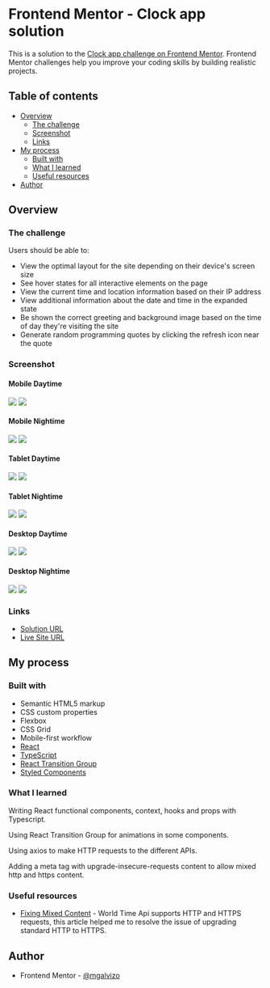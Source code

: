 # Frontend Mentor - Clock app solution

This is a solution to the [Clock app challenge on Frontend Mentor](https://www.frontendmentor.io/challenges/clock-app-LMFaxFwrM). Frontend Mentor challenges help you improve your coding skills by building realistic projects.

## Table of contents

-   [Overview](#overview)
    -   [The challenge](#the-challenge)
    -   [Screenshot](#screenshot)
    -   [Links](#links)
-   [My process](#my-process)
    -   [Built with](#built-with)
    -   [What I learned](#what-i-learned)
    -   [Useful resources](#useful-resources)
-   [Author](#author)

## Overview

### The challenge

Users should be able to:

-   View the optimal layout for the site depending on their device's screen size
-   See hover states for all interactive elements on the page
-   View the current time and location information based on their IP address
-   View additional information about the date and time in the expanded state
-   Be shown the correct greeting and background image based on the time of day they're visiting the site
-   Generate random programming quotes by clicking the refresh icon near the quote

### Screenshot

#### Mobile Daytime

![](./screenshots/daytime/mobile.png)
![](./screenshots/daytime/mobile-expanded.png)

#### Mobile Nightime

![](./screenshots/nightime/mobile.png)
![](./screenshots/nightime/mobile-expanded.png)

#### Tablet Daytime

![](./screenshots/daytime/tablet.png)
![](./screenshots/daytime/tablet-expanded.png)

#### Tablet Nightime

![](./screenshots/nightime/tablet.png)
![](./screenshots/nightime/tablet-expanded.png)

#### Desktop Daytime

![](./screenshots/daytime/desktop.png)
![](./screenshots/daytime/desktop-expanded.png)

#### Desktop Nightime

![](./screenshots/nightime/desktop.png)
![](./screenshots/nightime/desktop-expanded.png)

### Links

-   [Solution URL](https://your-solution-url.com)
-   [Live Site URL](https://mgalvizo.github.io/clock-app/)

## My process

### Built with

-   Semantic HTML5 markup
-   CSS custom properties
-   Flexbox
-   CSS Grid
-   Mobile-first workflow
-   [React](https://reactjs.org/)
-   [TypeScript](https://www.typescriptlang.org/)
-   [React Transition Group](http://reactcommunity.org/react-transition-group/)
-   [Styled Components](https://styled-components.com/)

### What I learned

Writing React functional components, context, hooks and props with Typescript.

Using React Transition Group for animations in some components.

Using axios to make HTTP requests to the different APIs.

Adding a meta tag with upgrade-insecure-requests content to allow mixed http and https content.

### Useful resources

-   [Fixing Mixed Content](https://web.dev/i18n/en/fixing-mixed-content/) - World Time Api supports HTTP and HTTPS requests, this article helped me to resolve the issue of upgrading standard HTTP to HTTPS.

## Author

-   Frontend Mentor - [@mgalvizo](https://www.frontendmentor.io/profile/mgalvizo)
